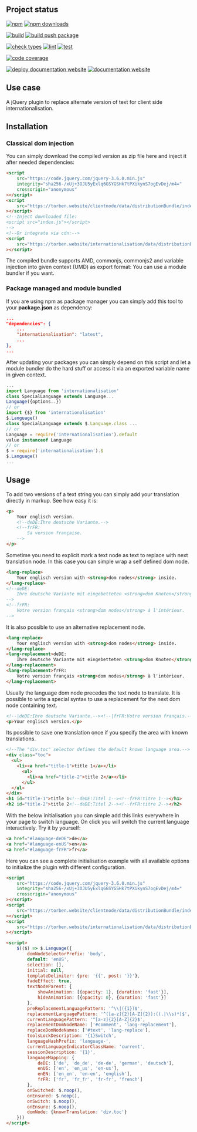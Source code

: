 <!-- !/usr/bin/env markdown
-*- coding: utf-8 -*-
region header
Copyright Torben Sickert (info["~at~"]torben.website) 16.12.2012

License
-------

This library written by Torben Sickert stand under a creative commons naming
3.0 unported license. See https://creativecommons.org/licenses/by/3.0/deed.de
endregion -->

Project status
--------------

[![npm](https://img.shields.io/npm/v/internationalisation?color=%23d55e5d&label=npm%20package%20version&logoColor=%23d55e5d&style=for-the-badge)](https://www.npmjs.com/package/internationalisation)
[![npm downloads](https://img.shields.io/npm/dy/internationalisation.svg?style=for-the-badge)](https://www.npmjs.com/package/internationalisation)

[![build](https://img.shields.io/github/actions/workflow/status/thaibault/internationalisation/build.yaml?style=for-the-badge)](https://github.com/thaibault/internationalisation/actions/workflows/build.yaml)
[![build push package](https://img.shields.io/github/actions/workflow/status/thaibault/internationalisation/build-package-and-push.yaml?label=build%20push%20package&style=for-the-badge)](https://github.com/thaibault/internationalisation/actions/workflows/build-package-and-push.yaml)

[![check types](https://img.shields.io/github/actions/workflow/status/thaibault/internationalisation/check-types.yaml?label=check%20types&style=for-the-badge)](https://github.com/thaibault/internationalisation/actions/workflows/check-types.yaml)
[![lint](https://img.shields.io/github/actions/workflow/status/thaibault/internationalisation/lint.yaml?label=lint&style=for-the-badge)](https://github.com/thaibault/internationalisation/actions/workflows/lint.yaml)
[![test](https://img.shields.io/github/actions/workflow/status/thaibault/internationalisation/test-coverage-report.yaml?label=test&style=for-the-badge)](https://github.com/thaibault/internationalisation/actions/workflows/test-coverage-report.yaml)

[![code coverage](https://img.shields.io/coverallsCoverage/github/thaibault/internationalisation?label=code%20coverage&style=for-the-badge)](https://coveralls.io/github/thaibault/internationalisation)

[![deploy documentation website](https://img.shields.io/github/actions/workflow/status/thaibault/internationalisation/deploy-documentation-website.yaml?label=deploy%20documentation%20website&style=for-the-badge)](https://github.com/thaibault/internationalisation/actions/workflows/deploy-documentation-website.yaml)
[![documentation website](https://img.shields.io/website-up-down-green-red/https/torben.website/internationalisation.svg?label=documentation-website&style=for-the-badge)](https://torben.website/internationalisation)

<!--|deDE:Einsatz-->
<!--|frFR:Utilisier-->
Use case
--------

A jQuery plugin to replace alternate version of text for client side
internationalisation.
<!--deDE:
    Ein jQuery-Plugin zum klientseitigem Ersetzten von verschiedenen
    Textversionen. Perfekt für die Internationalisierung Ihres Webprojekts.
-->
<!--frFR:
    Un plugin jQuery pour remplacer version alternative de texte pour le côté
    client l'internationalisation.
-->

<!--Place for automatic generated table of contents.-->
<div class="doc-toc" style="display:none">
    <!--|deDE:Inhalt-->
    <h2 id="content">Content</h2>
</div>

<!--|deDE:Installation-->
Installation
------------

<!--|deDE:Klassische Dom-Integration-->
### Classical dom injection

You can simply download the compiled version as zip file here and inject it
after needed dependencies:
<!--deDE:
    Du kannst einfach das Plugin als Zip-Archiv herunterladen und per
    Script-Tag in deine Webseite integrieren:
-->

```HTML
<script
    src="https://code.jquery.com/jquery-3.6.0.min.js"
    integrity="sha256-/xUj+3OJU5yExlq6GSYGSHk7tPXikynS7ogEvDej/m4="
    crossorigin="anonymous"
></script>
<script
    src="https://torben.website/clientnode/data/distributionBundle/index.js"
></script>
<!--Inject downloaded file:
<script src="index.js"></script>
-->
<!--Or integrate via cdn:-->
<script
    src="https://torben.website/internationalisation/data/distributionBundle/index.js"
></script>
```

The compiled bundle supports AMD, commonjs, commonjs2 and variable injection
into given context (UMD) as export format: You can use a module bundler if you
want.
<!--deDE:
    Das kompilierte Bundle unterstützt AMD, commonjs, commonjs2 und
    Variable-Injection in den gegebenen Context (UMD) als Export-Format:
    Dadurch können verschiedene Module-Bundler genutzt werden.
-->

<!--|deDE:Paket-Management und Modul-Komposition-->
### Package managed and module bundled

If you are using npm as package manager you can simply add this tool to your
**package.json** as dependency:
<!--deDE:
    Nutzt du npm als Paket-Manager, dann solltest du einfach deine
    <strong>package.json</strong> erweitern:
-->

```JSON
...
"dependencies": {
    ...
    "internationalisation": "latest",
    ...
},
...
```

After updating your packages you can simply depend on this script and let
a module bundler do the hard stuff or access it via an exported variable name
in given context.
<!--deDE:
    Nach einem Update deiner Pakete kannst du dieses Plugin einfach in deine
    JavaScript-Module importieren oder die exportierte Variable im gegebenen
    Context referenzieren.
-->

```JavaScript
...
import Language from 'internationalisation'
class SpecialLanguage extends Language...
Language({options..})
// or
import {$} from 'internationalisation'
$.Language()
class SpecialLanguage extends $.Language.class ...
// or
Language = require('internationalisation').default
value instanceof Language
// or
$ = require('internationalisation').$
$.Language()
...
```

<!--|deDE:Verwendung-->
<!--|frFR:Demande-->
Usage
-----

To add two versions of a text string you can simply add your translation
directly in markup. See how easy it is:
<!--deDE:
    Um zwei Sprachversionen eines Text Knotens im Markup anzubieten müssen
    einfach nur per Kommentar alternative Versionen hinter dem zu übersetzenden
    String gesetzt werden.
-->
<!--frFR:
    Doit offrir deux versions linguistiques d'un nœud de texte dans la balise
    facile à traduire que par Commentez versions alternatives derrière le
    Chaîne à être réglé.
-->

<!--showExample-->

```HTML
<p>
    Your englisch version.
    <!--deDE:Ihre deutsche Variante.-->
    <!--frFR:
        Sa version française.
    -->
</p>
```

Sometime you need to explicit mark a text node as text to replace with next
translation node. In this case you can simple wrap a self defined dom node.
<!--deDE:
    Manchmal muss man Textknoten explizit als übersetzbar markieren, da sie
    beispielsweise selbst aus mehr als nur einem Knoten bestehen. In solchen
    Fällen kann einfach ein selbst definierter DOM-Knoten ummantelt werden.
-->
<!--frFR:
    Parfois, vous devez sélectionner explicitement les nœuds de texte comme
    traduisible, car ils Ainsi, même consister en plus d'un noeud. dans ce Cas
    peuvent être facilement enveloppé d'un noeud DOM auto-défini.
-->

<!--showExample-->

```HTML
<lang-replace>
    Your englisch version with <strong>dom nodes</strong> inside.
</lang-replace>
<!--deDE:
    Ihre deutsche Variante mit eingebetteten <strong>dom Knoten</strong>.
-->
<!--frFR:
    Votre version français <strong>dom nodes</strong> à l'intérieur.
-->
```

It is also possible to use an alternative replacement node.
<!--deDE:Man kann auch einen alternative Ersetzungsknoten einsetzten.-->
<!--frFR:
    Donc, il est possible d'utiliser alternative à nœud de remplacement.
-->

<!--showExample-->

```HTML
<lang-replace>
    Your englisch version with <strong>dom nodes</strong> inside.
</lang-replace>
<lang-replacement>deDE:
    Ihre deutsche Variante mit eingebetteten <strong>dom Knoten</strong>.
</lang-replacement>
<lang-replacement>frFR:
    Votre version français <strong>dom nodes</strong> à l'intérieur.
</lang-replacement>
```

Usually the language dom node precedes the text node to translate. It is
possible to write a special syntax to use a replacement for the next dom node
containing text.
<!--deDE:
    Normalerweise folgt der Sprach-DOM-Knoten auf den Textknoten der übersetzt
    werden soll. Es ist mit einer speziellen Syntax möglich einen
    Sprach-DOM-Knoten für den darauf folgenden DOM-Knoten anzuwenden.
-->
<!--frFR:
    Normalement, le nœud DOM voix suit le nœud de texte de la traduction
    devrait être. Il est doté d'une syntaxe spéciale possible une Nœud voix Dom
    pour le nœud DOM prochaine à utiliser.
-->

<!--showExample-->

```HTML
<!--|deDE:Ihre deutsche Variante.--><!--|frFR:Votre version français.-->
<p>Your englisch version.</p>
```

Its possible to save one translation once if you specify the area with known
translations.
<!--deDE:
    Es ist möglich eine Übersetzung an nur einem Ort zu speichern, sofern der
    Bereich mit bekannten Übersetzungen markiert wird.
-->
<!--frFR:
    Il est possible d'enregistrer une traduction en un seul endroit, à moins
    que le Région est marquée avec des traductions connues.
-->

<!--showExample-->

```HTML
<!--The "div.toc" selector defines the default known language area.-->
<div class="toc">
  <ul>
    <li><a href="title-1">title 1</a></li>
      <ul>
        <li><a href="title-2">title 2</a></li>
      </ul>
  </ul>
</div>
<h1 id="title-1">title 1<!--deDE:Titel 1--><!--frFR:titre 1--></h1>
<h2 id="title-2">title 2<!--deDE:Titel 2--><!--frFR:titre 2--></h2>
```

With the below initialisation you can simple add this links everywhere in your
page to switch language. On click you will switch the current language
interactively. Try it by yourself:
<!--deDE:
    Mit der unten aufgezeigten Konfiguration können Sie einfach folgenden Links
    an beliebiger Stelle im Markup plazieren. Beim Klicken auf die
    Sprach-Wechsel-Links wird die Sprache Ihrer Webseite entsprechend
    angepasst. Versuchen Sie selbst:
-->
<!--frFR:
    Avec la configuration au-dessous, vous pouvez simplement identifié les
    liens suivants placer n'importe où dans le balisage. Lorsque vous cliquez
    sur l' Langue échange de liens est la langue de votre site en conséquence
    ajustée. Essayez par vous-même:
-->

<!--showExample-->

```HTML
<a href="#language-deDE">de</a>
<a href="#language-enUS">en</a>
<a href="#language-frFR">fr</a>
```

Here you can see a complete initialisation example with all available options
to initialize the plugin with different configuration.
<!--deDE:
    Hier können Sie ein Komplettbeispiel der Initialisierung sehen und alle
    verfügbaren Optionen betrachten, um das Plugin in verschiedenen
    Konfigurationen zu verwenden.
-->
<!--frFR:
    Ici vous pouvez voir toutes les options disponibles pour le plug-in
    différentes configurations pour initialiser.
-->

```HTML
<script
    src="https://code.jquery.com/jquery-3.6.0.min.js"
    integrity="sha256-/xUj+3OJU5yExlq6GSYGSHk7tPXikynS7ogEvDej/m4="
    crossorigin="anonymous"
></script>
<script
    src="https://torben.website/clientnode/data/distributionBundle/index.js"
></script>
<script
    src="https://torben.website/internationalisation/data/distributionBundle/index.js"
></script>

<script>
    $(($) => $.Language({
        domNodeSelectorPrefix: 'body',
        default: 'enUS',
        selection: [],
        initial: null,
        templateDelimiter: {pre: '{{', post: '}}'},
        fadeEffect: true,
        textNodeParent: {
            showAnimation: [{opacity: 1}, {duration: 'fast'}],
            hideAnimation: [{opacity: 0}, {duration: 'fast'}]
        },
        preReplacementLanguagePattern: '^\\|({1})$',
        replacementLanguagePattern: '^([a-z]{2}[A-Z]{2}):((.|\\s)*)$',
        currentLanguagePattern: '^[a-z]{2}[A-Z]{2}$',
        replacementDomNodeName: ['#comment', 'lang-replacement'],
        replaceDomNodeNames: ['#text', 'lang-replace'],
        toolsLockDescription: '{1}Switch',
        languageHashPrefix: 'language-',
        currentLanguageIndicatorClassName: 'current',
        sessionDescription: '{1}',
        languageMapping: {
            deDE: ['de', 'de_de', 'de-de', 'german', 'deutsch'],
            enUS: ['en', 'en_us', 'en-us'],
            enEN: ['en_en', 'en-en', 'english'],
            frFR: ['fr', 'fr_fr', 'fr-fr', 'french']
        },
        onSwitched: $.noop(),
        onEnsured: $.noop(),
        onSwitch: $.noop(),
        onEnsure: $.noop(),
        domNode: {knownTranslation: 'div.toc'}
    }))
</script>
```
